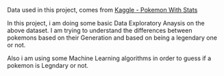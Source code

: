 Data used in this project, comes from  [Kaggle - Pokemon With Stats](https://www.kaggle.com/abcsds/pokemon)

In this project, i am doing some basic Data Exploratory Anaysis on the above dataset. I am trying to understand the differences between pokemons based on their Generation and based on being a legendary one or not.

Also i am using some Machine Learning algorithms in order to guess if a pokemon is Legndary or not.
